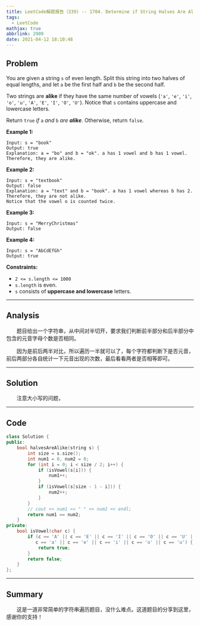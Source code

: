 ```yaml
---
title: LeetCode解题报告（339) -- 1704. Determine if String Halves Are Alike
tags:
  - LeetCode
mathjax: true
abbrlink: 2909
date: 2021-04-12 18:10:48
---
```


## Problem

You are given a string `s` of even length. Split this string into two halves of equal lengths, and let `a` be the first half and `b` be the second half.

Two strings are **alike** if they have the same number of vowels (`'a'`, `'e'`, `'i'`, `'o'`, `'u'`, `'A'`, `'E'`, `'I'`, `'O'`, `'U'`). Notice that `s` contains uppercase and lowercase letters.

Return `true` *if* `a` *and* `b` *are **alike***. Otherwise, return `false`.

<!-- more -->

**Example 1:**

```
Input: s = "book"
Output: true
Explanation: a = "bo" and b = "ok". a has 1 vowel and b has 1 vowel. Therefore, they are alike.
```

**Example 2:**

```
Input: s = "textbook"
Output: false
Explanation: a = "text" and b = "book". a has 1 vowel whereas b has 2. Therefore, they are not alike.
Notice that the vowel o is counted twice.
```

**Example 3:**

```
Input: s = "MerryChristmas"
Output: false
```

**Example 4:**

```
Input: s = "AbCdEfGh"
Output: true
```

**Constraints:**

- `2 <= s.length <= 1000`
- `s.length` is even.
- `s` consists of **uppercase and lowercase** letters.

------

## Analysis

&emsp;&emsp;题目给出一个字符串，从中间对半切开，要求我们判断前半部分和后半部分中包含的元音字母个数是否相同。

&emsp;&emsp;因为是前后两半对比，所以遍历一半就可以了，每个字符都判断下是否元音，前后两部分各自统计一下元音出现的次数，最后看看两者是否相等即可。

------

## Solution

&emsp;&emsp;注意大小写的问题，

------

## Code

```c++
class Solution {
public:
    bool halvesAreAlike(string s) {
        int size = s.size();
        int num1 = 0, num2 = 0;
        for (int i = 0; i < size / 2; i++) {
            if (isVowel(s[i])) {
                num1++;
            }
            if (isVowel(s[size - 1 - i])) {
                num2++;
            }
        }
        // cout << num1 << " " << num2 << endl;
        return num1 == num2;
    }
private:
    bool isVowel(char c) {
        if (c == 'A' || c == 'E' || c == 'I' || c == 'O' || c == 'U' ||
           c == 'a' || c == 'e' || c == 'i' || c == 'o' || c == 'u') {
            return true;
        }
        return false;
    }
};
```

------

## Summary

&emsp;&emsp;这是一道非常简单的字符串遍历题目，没什么难点。这道题目的分享到这里，感谢你的支持！
